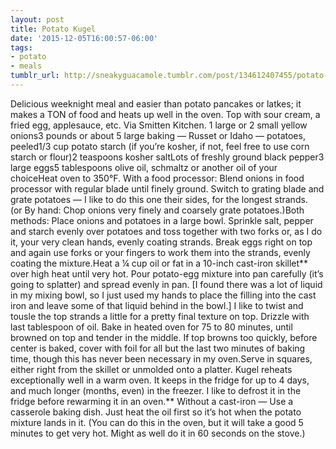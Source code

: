 ```yaml
---
layout: post
title: Potato Kugel
date: '2015-12-05T16:00:57-06:00'
tags:
- potato
- meals
tumblr_url: http://sneakyguacamole.tumblr.com/post/134612407455/potato-kugel
---
```

Delicious weeknight meal and easier than potato pancakes or latkes; it makes a TON of food and heats up well in the oven. Top with sour cream, a fried egg, applesauce, etc. Via Smitten Kitchen. 1 large or 2 small yellow onions3 pounds or about 5 large baking — Russet or Idaho — potatoes, peeled1/3 cup potato starch (if you’re kosher, if not, feel free to use corn starch or flour)2 teaspoons kosher saltLots of freshly ground black pepper3 large eggs5 tablespoons olive oil, schmaltz or another oil of your choiceHeat oven to 350°F. With a food processor: Blend onions in food processor with regular blade until finely ground. Switch to grating blade and grate potatoes — I like to do this one their sides, for the longest strands. (or By hand: Chop onions very finely and coarsely grate potatoes.)Both methods: Place onions and potatoes in a large bowl. Sprinkle salt, pepper and starch evenly over potatoes and toss together with two forks or, as I do it, your very clean hands, evenly coating strands. Break eggs right on top and again use forks or your fingers to work them into the strands, evenly coating the mixture.Heat a ¼ cup oil or fat in a 10-inch cast-iron skillet** over high heat until very hot. Pour potato-egg mixture into pan carefully (it’s going to splatter) and spread evenly in pan. [I found there was a lot of liquid in my mixing bowl, so I just used my hands to place the filling into the cast iron and leave some of that liquid behind in the bowl.] I like to twist and tousle the top strands a little for a pretty final texture on top. Drizzle with last tablespoon of oil. Bake in heated oven for 75 to 80 minutes, until browned on top and tender in the middle. If top browns too quickly, before center is baked, cover with foil for all but the last two minutes of baking time, though this has never been necessary in my oven.Serve in squares, either right from the skillet or unmolded onto a platter. Kugel reheats exceptionally well in a warm oven. It keeps in the fridge for up to 4 days, and much longer (months, even) in the freezer. I like to defrost it in the fridge before rewarming it in an oven.** Without a cast-iron — Use a casserole baking dish. Just heat the oil first so it’s hot when the potato mixture lands in it. (You can do this in the oven, but it will take a good 5 minutes to get very hot. Might as well do it in 60 seconds on the stove.)
